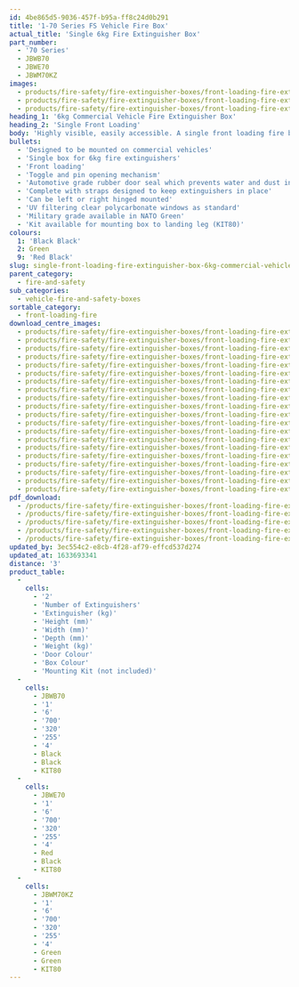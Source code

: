 ```yaml
---
id: 4be865d5-9036-457f-b95a-ff8c24d0b291
title: '1-70 Series FS Vehicle Fire Box'
actual_title: 'Single 6kg Fire Extinguisher Box'
part_number:
  - '70 Series'
  - JBWB70
  - JBWE70
  - JBWM70KZ
images:
  - products/fire-safety/fire-extinguisher-boxes/front-loading-fire-extinguisher-boxes/70/images-lr/Product_Image_776x776_(518x518_focus_area)-JBWE70_01.jpg
  - products/fire-safety/fire-extinguisher-boxes/front-loading-fire-extinguisher-boxes/70/images-lr/Product_Image_776x776_(518x518_focus_area)-JBWE70_02.jpg
  - products/fire-safety/fire-extinguisher-boxes/front-loading-fire-extinguisher-boxes/70/images-lr/Product_Image_776x776_(518x518_focus_area)-JBWB70_01.jpg
heading_1: '6kg Commercial Vehicle Fire Extinguisher Box'
heading_2: 'Single Front Loading'
body: 'Highly visible, easily accessible. A single front loading fire box for 6kg fire extinguishes. Designed to be mounted on vehicles.'
bullets:
  - 'Designed to be mounted on commercial vehicles'
  - 'Single box for 6kg fire extinguishers'
  - 'Front loading'
  - 'Toggle and pin opening mechanism'
  - 'Automotive grade rubber door seal which prevents water and dust ingress'
  - 'Complete with straps designed to keep extinguishers in place'
  - 'Can be left or right hinged mounted'
  - 'UV filtering clear polycarbonate windows as standard'
  - 'Military grade available in NATO Green'
  - 'Kit available for mounting box to landing leg (KIT80)'
colours:
  1: 'Black Black'
  2: Green
  9: 'Red Black'
slug: single-front-loading-fire-extinguisher-box-6kg-commercial-vehicle-fs
parent_category:
  - fire-and-safety
sub_categories:
  - vehicle-fire-and-safety-boxes
sortable_category:
  - front-loading-fire
download_centre_images:
  - products/fire-safety/fire-extinguisher-boxes/front-loading-fire-extinguisher-boxes/70/images-hr/JBKE70_001.jpg
  - products/fire-safety/fire-extinguisher-boxes/front-loading-fire-extinguisher-boxes/70/images-hr/JBKE70_002.jpg
  - products/fire-safety/fire-extinguisher-boxes/front-loading-fire-extinguisher-boxes/70/images-hr/JBKE70_003.jpg
  - products/fire-safety/fire-extinguisher-boxes/front-loading-fire-extinguisher-boxes/70/images-hr/JBKE70_004.jpg
  - products/fire-safety/fire-extinguisher-boxes/front-loading-fire-extinguisher-boxes/70/images-hr/JBWB70_001.jpg
  - products/fire-safety/fire-extinguisher-boxes/front-loading-fire-extinguisher-boxes/70/images-hr/JBWB70_002.jpg
  - products/fire-safety/fire-extinguisher-boxes/front-loading-fire-extinguisher-boxes/70/images-hr/JBWB70_003.jpg
  - products/fire-safety/fire-extinguisher-boxes/front-loading-fire-extinguisher-boxes/70/images-hr/JBWB70_004.jpg
  - products/fire-safety/fire-extinguisher-boxes/front-loading-fire-extinguisher-boxes/70/images-hr/JBWE70_001.jpg
  - products/fire-safety/fire-extinguisher-boxes/front-loading-fire-extinguisher-boxes/70/images-hr/JBWE70_002.jpg
  - products/fire-safety/fire-extinguisher-boxes/front-loading-fire-extinguisher-boxes/70/images-hr/JBWE70_003.jpg
  - products/fire-safety/fire-extinguisher-boxes/front-loading-fire-extinguisher-boxes/70/images-hr/JBWE70_004.jpg
  - products/fire-safety/fire-extinguisher-boxes/front-loading-fire-extinguisher-boxes/70/images-hr/JBWE70_03.jpg
  - products/fire-safety/fire-extinguisher-boxes/front-loading-fire-extinguisher-boxes/70/images-hr/JBWE70_04.jpg
  - products/fire-safety/fire-extinguisher-boxes/front-loading-fire-extinguisher-boxes/70/images-hr/JBWE70_05.jpg
  - products/fire-safety/fire-extinguisher-boxes/front-loading-fire-extinguisher-boxes/70/images-hr/JBWM70KZ_001.jpg
  - products/fire-safety/fire-extinguisher-boxes/front-loading-fire-extinguisher-boxes/70/images-hr/JBWR70_001.jpg
  - products/fire-safety/fire-extinguisher-boxes/front-loading-fire-extinguisher-boxes/70/images-hr/JBWR70_002.jpg
  - products/fire-safety/fire-extinguisher-boxes/front-loading-fire-extinguisher-boxes/70/images-hr/JBWR70_003.jpg
  - products/fire-safety/fire-extinguisher-boxes/front-loading-fire-extinguisher-boxes/70/images-hr/JBWR70_004.jpg
pdf_download:
  - /products/fire-safety/fire-extinguisher-boxes/front-loading-fire-extinguisher-boxes/70/images-hr/JBWE70_01.jpg
  - /products/fire-safety/fire-extinguisher-boxes/front-loading-fire-extinguisher-boxes/70/images-hr/JBWE70_02.jpg
  - /products/fire-safety/fire-extinguisher-boxes/front-loading-fire-extinguisher-boxes/70/images-hr/JBWE70_05.jpg
  - /products/fire-safety/fire-extinguisher-boxes/front-loading-fire-extinguisher-boxes/70/images-hr/JBWB70_01.jpg
  - /products/fire-safety/fire-extinguisher-boxes/front-loading-fire-extinguisher-boxes/70/images-hr/JBWB70_01.jpg
updated_by: 3ec554c2-e8cb-4f28-af79-effcd537d274
updated_at: 1633693341
distance: '3'
product_table:
  -
    cells:
      - '2'
      - 'Number of Extinguishers'
      - 'Extinguisher (kg)'
      - 'Height (mm)'
      - 'Width (mm)'
      - 'Depth (mm)'
      - 'Weight (kg)'
      - 'Door Colour'
      - 'Box Colour'
      - 'Mounting Kit (not included)'
  -
    cells:
      - JBWB70
      - '1'
      - '6'
      - '700'
      - '320'
      - '255'
      - '4'
      - Black
      - Black
      - KIT80
  -
    cells:
      - JBWE70
      - '1'
      - '6'
      - '700'
      - '320'
      - '255'
      - '4'
      - Red
      - Black
      - KIT80
  -
    cells:
      - JBWM70KZ
      - '1'
      - '6'
      - '700'
      - '320'
      - '255'
      - '4'
      - Green
      - Green
      - KIT80
---
```

